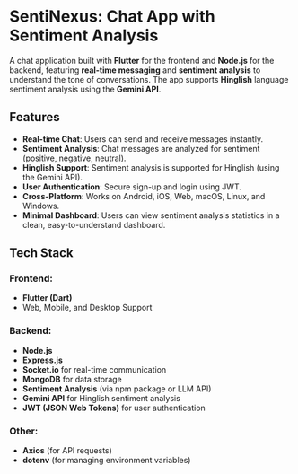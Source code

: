 # SentiNexus: Chat App with Sentiment Analysis

A chat application built with **Flutter** for the frontend and **Node.js** for the backend, featuring **real-time messaging** and **sentiment analysis** to understand the tone of conversations. The app supports **Hinglish** language sentiment analysis using the **Gemini API**.

## Features

- **Real-time Chat**: Users can send and receive messages instantly.
- **Sentiment Analysis**: Chat messages are analyzed for sentiment (positive, negative, neutral).
- **Hinglish Support**: Sentiment analysis is supported for Hinglish (using the Gemini API).
- **User Authentication**: Secure sign-up and login using JWT.
- **Cross-Platform**: Works on Android, iOS, Web, macOS, Linux, and Windows.
- **Minimal Dashboard**: Users can view sentiment analysis statistics in a clean, easy-to-understand dashboard.

## Tech Stack

### Frontend:
- **Flutter (Dart)**
- Web, Mobile, and Desktop Support

### Backend:
- **Node.js**
- **Express.js**
- **Socket.io** for real-time communication
- **MongoDB** for data storage
- **Sentiment Analysis** (via npm package or LLM API)
- **Gemini API** for Hinglish sentiment analysis
- **JWT (JSON Web Tokens)** for user authentication

### Other:
- **Axios** (for API requests)
- **dotenv** (for managing environment variables)

